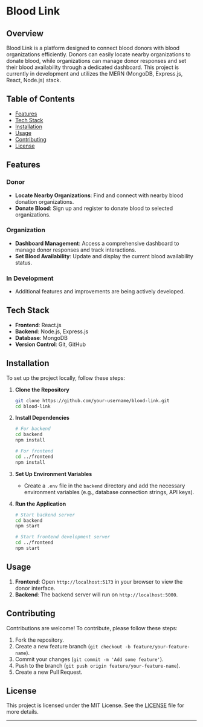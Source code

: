 # Blood Link

## Overview
Blood Link is a platform designed to connect blood donors with blood organizations efficiently. Donors can easily locate nearby organizations to donate blood, while organizations can manage donor responses and set their blood availability through a dedicated dashboard. This project is currently in development and utilizes the MERN (MongoDB, Express.js, React, Node.js) stack.

## Table of Contents
- [Features](#features)
- [Tech Stack](#tech-stack)
- [Installation](#installation)
- [Usage](#usage)
- [Contributing](#contributing)
- [License](#license)

## Features
### Donor
- **Locate Nearby Organizations**: Find and connect with nearby blood donation organizations.
- **Donate Blood**: Sign up and register to donate blood to selected organizations.

### Organization
- **Dashboard Management**: Access a comprehensive dashboard to manage donor responses and track interactions.
- **Set Blood Availability**: Update and display the current blood availability status.

### In Development
- Additional features and improvements are being actively developed.

## Tech Stack
- **Frontend**: React.js
- **Backend**: Node.js, Express.js
- **Database**: MongoDB
- **Version Control**: Git, GitHub

## Installation
To set up the project locally, follow these steps:

1. **Clone the Repository**
    ```sh
    git clone https://github.com/your-username/blood-link.git
    cd blood-link
    ```

2. **Install Dependencies**
    ```sh
    # For backend
    cd backend
    npm install

    # For frontend
    cd ../frontend
    npm install
    ```

3. **Set Up Environment Variables**
   - Create a `.env` file in the `backend` directory and add the necessary environment variables (e.g., database connection strings, API keys).

4. **Run the Application**
    ```sh
    # Start backend server
    cd backend
    npm start

    # Start frontend development server
    cd ../frontend
    npm start
    ```

## Usage
1. **Frontend**: Open `http://localhost:5173` in your browser to view the donor interface.
2. **Backend**: The backend server will run on `http://localhost:5000`.

## Contributing
Contributions are welcome! To contribute, please follow these steps:
1. Fork the repository.
2. Create a new feature branch (`git checkout -b feature/your-feature-name`).
3. Commit your changes (`git commit -m 'Add some feature'`).
4. Push to the branch (`git push origin feature/your-feature-name`).
5. Create a new Pull Request.

## License
This project is licensed under the MIT License. See the [LICENSE](LICENSE) file for more details.

---

